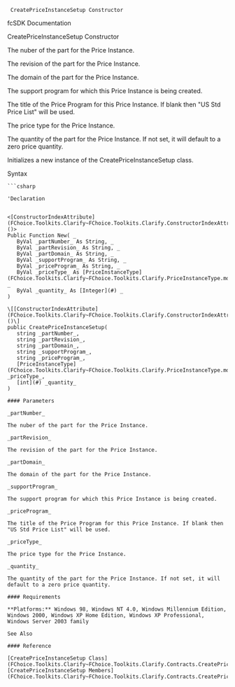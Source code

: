 ﻿     CreatePriceInstanceSetup Constructor                                                   

fcSDK Documentation

CreatePriceInstanceSetup Constructor

The nuber of the part for the Price Instance.

The revision of the part for the Price Instance.

The domain of the part for the Price Instance.

The support program for which this Price Instance is being created.

The title of the Price Program for this Price Instance. If blank then "US Std Price List" will be used.

The price type for the Price Instance.

The quantity of the part for the Price Instance. If not set, it will default to a zero price quantity.

Initializes a new instance of the CreatePriceInstanceSetup class.

Syntax

```vbnet
```csharp

'Declaration
 

<[ConstructorIndexAttribute](FChoice.Toolkits.Clarify~FChoice.Toolkits.Clarify.ConstructorIndexAttribute.md)()>
Public Function New( _
   ByVal _partNumber_ As String, _
   ByVal _partRevision_ As String, _
   ByVal _partDomain_ As String, _
   ByVal _supportProgram_ As String, _
   ByVal _priceProgram_ As String, _
   ByVal _priceType_ As [PriceInstanceType](FChoice.Toolkits.Clarify~FChoice.Toolkits.Clarify.PriceInstanceType.md), _
   ByVal _quantity_ As [Integer](#) _
)

\[[ConstructorIndexAttribute](FChoice.Toolkits.Clarify~FChoice.Toolkits.Clarify.ConstructorIndexAttribute.md)()\]
public CreatePriceInstanceSetup( 
   string _partNumber_,
   string _partRevision_,
   string _partDomain_,
   string _supportProgram_,
   string _priceProgram_,
   [PriceInstanceType](FChoice.Toolkits.Clarify~FChoice.Toolkits.Clarify.PriceInstanceType.md) _priceType_,
   [int](#) _quantity_
)

#### Parameters

_partNumber_

The nuber of the part for the Price Instance.

_partRevision_

The revision of the part for the Price Instance.

_partDomain_

The domain of the part for the Price Instance.

_supportProgram_

The support program for which this Price Instance is being created.

_priceProgram_

The title of the Price Program for this Price Instance. If blank then "US Std Price List" will be used.

_priceType_

The price type for the Price Instance.

_quantity_

The quantity of the part for the Price Instance. If not set, it will default to a zero price quantity.

#### Requirements

**Platforms:** Windows 98, Windows NT 4.0, Windows Millennium Edition, Windows 2000, Windows XP Home Edition, Windows XP Professional, Windows Server 2003 family

See Also

#### Reference

[CreatePriceInstanceSetup Class](FChoice.Toolkits.Clarify~FChoice.Toolkits.Clarify.Contracts.CreatePriceInstanceSetup.md)  
[CreatePriceInstanceSetup Members](FChoice.Toolkits.Clarify~FChoice.Toolkits.Clarify.Contracts.CreatePriceInstanceSetup_members.md)